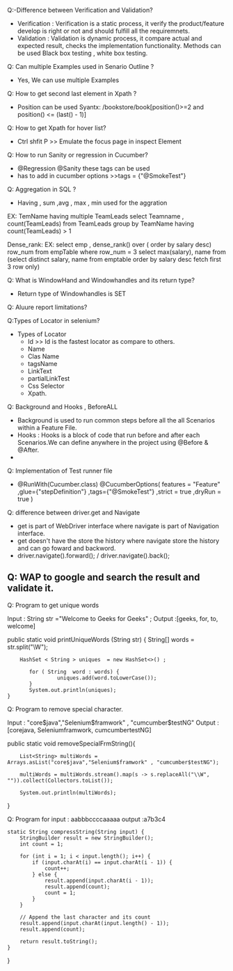 Q:-Difference between Verification and Validation?
- Verification : Verification is a static process, it verify the product/feature develop is right or not and should fulfill all the requiremnets.
- Validation : Validation is dynamic process, it compare actual and expected result, checks the implementation functionality. Methods can be used Black box testing , white box testing.

Q: Can multiple Examples used in Senario Outline ?
- Yes, We can use multiple Examples

Q: How to get second last element in Xpath ?
- Position can be used
  Syantx: /bookstore/book[position()>=2 and position() <= (last() - 1)]

Q: How to get Xpath for hover list?
- Ctrl shfit P >> Emulate the focus page  in inspect Element

Q: How to run Sanity or regression in Cucumber?
- @Regression @Sanity these tags can be used
- has to add in cucumber options >>tags = {"@SmokeTest"}

Q: Aggregation in SQL ?
- Having , sum ,avg , max , min used for the aggration
  
EX: TemName having multiple TeamLeads
select Teamname  , count(TeamLeads) from TeamLeads group by TeamName having count(TeamLeads) > 1

Dense_rank:
EX:
select emp , dense_rank() over ( order by salary desc) row_num from empTable where row_num = 3
select max(salary), name  from (select distinct salary, name from emptable order by salary desc fetch first 3 row only)

Q: What is WindowHand and Windowhandles and its return type?
- Return type of Windowhandles is SET

Q: Aluure report limitations?

Q:Types of Locator in selenium?
- Types of Locator
  - Id >> Id is the fastest locator as compare to others.
  - Name
  - Clas Name
  - tagsName
  - LinkText
  - partialLinkTest
  - Css Selector
  - Xpath.
 
Q: Background and Hooks , BeforeALL
-  Background is used to run common steps before all the all Scenarios within a Feature File.
-  Hooks : Hooks is a block of code that run before and after each Scenarios.We can define anywhere in the project using @Before & @After.
-  

Q: Implementation of Test runner file 
- @RunWith(Cucumber.class)
  @CucumberOptions(
   features = "Feature"
   ,glue={"stepDefinition"}
  ,tags={"@SmokeTest"}
   ,strict = true
   ,dryRun = true
)

Q: difference between driver.get and Navigate 
- get is part of WebDriver interface where navigate is part of Navigation interface.
- get doesn't have the store the history where navigate store the history and can go foward and backword.
-  driver.navigate().forward(); / driver.navigate().back();

Q: WAP to google and search the result and validate it.
- 

Q: Program to get unique words 

 Input : String str ="Welcome to Geeks for Geeks" ;
 Output :[geeks, for, to, welcome]
 
 public static void printUniqueWords (String str) {
        String[] words = str.split("\\W");
        
        HashSet < String > uniques  = new HashSet<>() ;

           for ( String  word : words) {
                    uniques.add(word.toLowerCase());
           }
           System.out.println(uniques);
    }


Q: Program to remove special character.

Input : "core$java","Selenium$framwork" , "cumcumber$testNG"
Output : [corejava, Seleniumframwork, cumcumbertestNG]


public static void removeSpecialFrmString(){

        List<String> multiWords = Arrays.asList("core$java","Selenium$framwork" , "cumcumber$testNG");

        multiWords = multiWords.stream().map(s -> s.replaceAll("\\W", "")).collect(Collectors.toList());

        System.out.println(multiWords);

}


Q: Program for 
input : aabbbccccaaaaa
output :a7b3c4

    static String compressString(String input) {
        StringBuilder result = new StringBuilder();
        int count = 1;

        for (int i = 1; i < input.length(); i++) {
            if (input.charAt(i) == input.charAt(i - 1)) {
                count++;
            } else {
                result.append(input.charAt(i - 1));
                result.append(count);
                count = 1;
            }
        }

        // Append the last character and its count
        result.append(input.charAt(input.length() - 1));
        result.append(count);

        return result.toString();
    }
}

  
